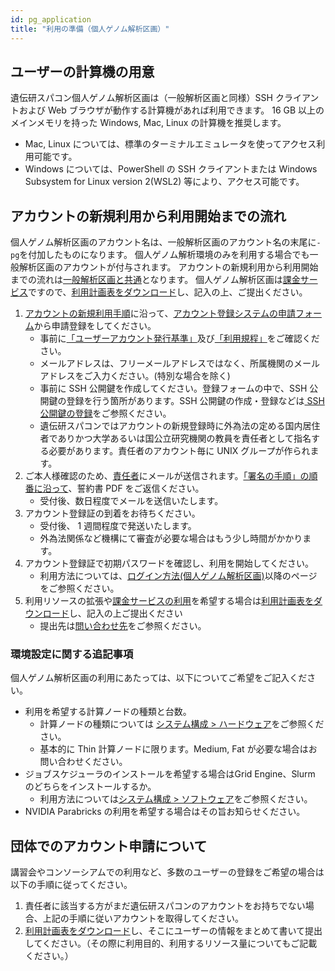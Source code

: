 ```yaml
---
id: pg_application
title: "利用の準備（個人ゲノム解析区画）"
---
```


## ユーザーの計算機の用意

遺伝研スパコン個人ゲノム解析区画は（一般解析区画と同様）SSH クライアントおよび Web ブラウザが動作する計算機があれば利用できます。 16 GB 以上のメインメモリを持った Windows, Mac, Linux の計算機を推奨します。

- Mac, Linux については、標準のターミナルエミュレータを使ってアクセス利用可能です。
- Windows については、PowerShell の SSH クライアントまたは Windows Subsystem for Linux version 2(WSL2) 等により、アクセス可能です。



## アカウントの新規利用から利用開始までの流れ

個人ゲノム解析区画のアカウント名は、一般解析区画のアカウント名の末尾に`-pg`を付加したものになります。
個人ゲノム解析環境のみを利用する場合でも一般解析区画のアカウントが付与されます。
アカウントの新規利用から利用開始までの流れは[一般解析区画と共通](/general_analysis_division/ga_application#アカウントの新規利用から利用開始までの流れ)となります。
個人ゲノム解析区画は[課金サービス](../application/billing_service.md)ですので、[利用計画表をダウンロード](../application/resource_extension.md)し、記入の上、ご提出ください。


1. [アカウントの新規利用手順](/application/registration)に沿って、[アカウント登録システムの申請フォーム](https://sc-account.ddbj.nig.ac.jp/application/registration)から申請登録をしてください。
    - 事前に[「ユーザーアカウント発行基準」](/application/)及び[「利用規程」](/application/use_policy)をご確認ください。
    - メールアドレスは、フリーメールアドレスではなく、所属機関のメールアドレスをご入力ください。(特別な場合を除く)
    - 事前に SSH 公開鍵を作成してください。登録フォームの中で、SSH 公開鍵の登録を行う箇所があります。SSH 公開鍵の作成・登録などは[ SSH 公開鍵の登録](/application/ssh_keys)をご参照ください。
    - 遺伝研スパコンではアカウントの新規登録時に外為法の定める国内居住者でありかつ大学あるいは国公立研究機関の教員を責任者として指名する必要があります。責任者のアカウント毎に UNIX グループが作られます。
2. ご本人様確認のため、[責任者](/application/#%E8%B2%AC%E4%BB%BB%E8%80%85%E3%81%AB%E3%81%A4%E3%81%84%E3%81%A6)にメールが送信されます。[「署名の手順」の順番に沿って](/application/signing_PDF)、誓約書 PDF をご返信ください。
    - 受付後、数日程度でメールを送信いたします。
3. アカウント登録証の到着をお待ちください。
    - 受付後、 1 週間程度で発送いたします。
    - 外為法関係など機構にて審査が必要な場合はもう少し時間がかかります。
4. アカウント登録証で初期パスワードを確認し、利用を開始してください。
    - 利用方法については、[ログイン方法(個人ゲノム解析区画)](/personal_genome_division/pg_login)以降のページをご参照ください。
5. 利用リソースの拡張や[課金サービスの利用](/application/billing_service)を希望する場合は[利用計画表をダウンロード](/application/resource_extension)し、記入の上ご提出ください
    - 提出先は[問い合わせ先](/application/reference)をご参照ください。


### 環境設定に関する追記事項

個人ゲノム解析区画の利用にあたっては、以下についてご希望をご記入ください。

- 利用を希望する計算ノードの種類と台数。
    - 計算ノードの種類については [システム構成 > ハードウェア](../guides/hardware.md)をご参照ください。
    - 基本的に Thin 計算ノードに限ります。Medium, Fat が必要な場合はお問い合わせください。
- ジョブスケジューラのインストールを希望する場合はGrid Engine、Slurm のどちらをインストールするか。
    - 利用方法については[システム構成 > ソフトウェア](../software/software.md)をご参照ください。
- NVIDIA Parabricks の利用を希望する場合はその旨お知らせください。



## 団体でのアカウント申請について

講習会やコンソーシアムでの利用など、多数のユーザーの登録をご希望の場合は以下の手順に従ってください。

1. 責任者に該当する方がまだ遺伝研スパコンのアカウントをお持ちでない場合、上記の手順に従いアカウントを取得してください。
2. [利用計画表をダウンロード](../application/resource_extension.md)し、そこにユーザーの情報をまとめて書いて提出してください。（その際に利用目的、利用するリソース量についてもご記載ください。）

